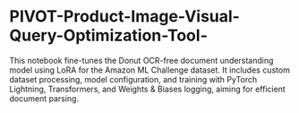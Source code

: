 # PIVOT-Product-Image-Visual-Query-Optimization-Tool-
This notebook fine-tunes the Donut OCR-free document understanding model using LoRA for the Amazon ML Challenge dataset. It includes custom dataset processing, model configuration, and training with PyTorch Lightning, Transformers, and Weights &amp; Biases logging, aiming for efficient document parsing.
